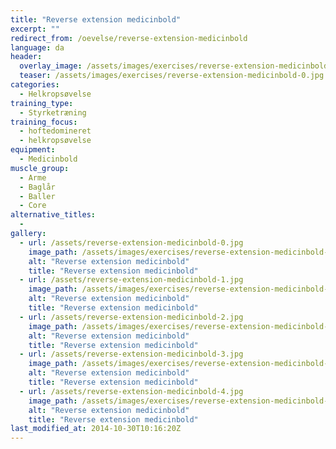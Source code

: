 ```yaml
---
title: "Reverse extension medicinbold"
excerpt: ""
redirect_from: /oevelse/reverse-extension-medicinbold
language: da
header:
  overlay_image: /assets/images/exercises/reverse-extension-medicinbold-0.jpg
  teaser: /assets/images/exercises/reverse-extension-medicinbold-0.jpg
categories:
  - Helkropsøvelse
training_type: 
  - Styrketræning
training_focus: 
  - hoftedomineret
  - helkropsøvelse
equipment:
  - Medicinbold
muscle_group:
  - Arme
  - Baglår
  - Baller
  - Core
alternative_titles:
  - 
gallery:
  - url: /assets/reverse-extension-medicinbold-0.jpg
    image_path: /assets/images/exercises/reverse-extension-medicinbold-0.jpg
    alt: "Reverse extension medicinbold"
    title: "Reverse extension medicinbold"
  - url: /assets/reverse-extension-medicinbold-1.jpg
    image_path: /assets/images/exercises/reverse-extension-medicinbold-1.jpg
    alt: "Reverse extension medicinbold"
    title: "Reverse extension medicinbold"
  - url: /assets/reverse-extension-medicinbold-2.jpg
    image_path: /assets/images/exercises/reverse-extension-medicinbold-2.jpg
    alt: "Reverse extension medicinbold"
    title: "Reverse extension medicinbold"
  - url: /assets/reverse-extension-medicinbold-3.jpg
    image_path: /assets/images/exercises/reverse-extension-medicinbold-3.jpg
    alt: "Reverse extension medicinbold"
    title: "Reverse extension medicinbold"
  - url: /assets/reverse-extension-medicinbold-4.jpg
    image_path: /assets/images/exercises/reverse-extension-medicinbold-4.jpg
    alt: "Reverse extension medicinbold"
    title: "Reverse extension medicinbold"
last_modified_at: 2014-10-30T10:16:20Z
---
```



